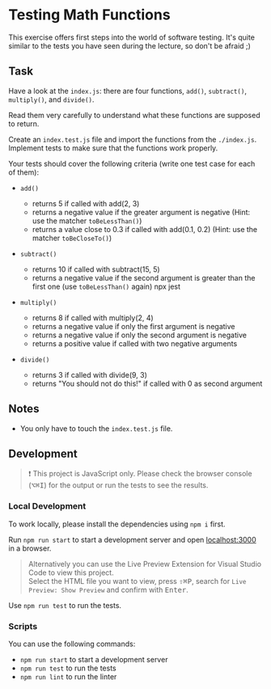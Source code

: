# Testing Math Functions

This exercise offers first steps into the world of software testing. It's quite similar to the tests you have seen during the lecture, so don't be afraid ;)

## Task

Have a look at the `index.js`: there are four functions, `add()`, `subtract()`, `multiply()`, and `divide()`.

Read them very carefully to understand what these functions are supposed to return.

Create an `index.test.js` file and import the functions from the `./index.js`. Implement tests to make sure that the functions work properly.

Your tests should cover the following criteria (write one test case for each of them):

- `add()`

  - returns 5 if called with add(2, 3)
  - returns a negative value if the greater argument is negative (Hint: use the matcher `toBeLessThan()`)
  - returns a value close to 0.3 if called with add(0.1, 0.2) (Hint: use the matcher `toBeCloseTo()`)

- `subtract()`

  - returns 10 if called with subtract(15, 5)
  - returns a negative value if the second argument is greater than the first one (use `toBeLessThan()` again)
    npx jest

- `multiply()`

  - returns 8 if called with multiply(2, 4)
  - returns a negative value if only the first argument is negative
  - returns a negative value if only the second argument is negative
  - returns a positive value if called with two negative arguments

- `divide()`
  - returns 3 if called with divide(9, 3)
  - returns "You should not do this!" if called with 0 as second argument

## Notes

- You only have to touch the `index.test.js` file.

## Development

> ❗️ This project is JavaScript only. Please check the browser console (<kbd>⌥</kbd><kbd>⌘</kbd><kbd>I</kbd>) for the output or run the tests to see the results.

### Local Development

To work locally, please install the dependencies using `npm i` first.

Run `npm run start` to start a development server and open [localhost:3000](http://localhost:3000) in a browser.

> Alternatively you can use the Live Preview Extension for Visual Studio Code to view this project.  
> Select the HTML file you want to view, press <kbd>⇧</kbd><kbd>⌘</kbd><kbd>P</kbd>, search for `Live Preview: Show Preview` and confirm with <kbd>Enter</kbd>.

Use `npm run test` to run the tests.

### Scripts

You can use the following commands:

- `npm run start` to start a development server
- `npm run test` to run the tests
- `npm run lint` to run the linter
